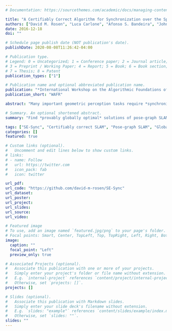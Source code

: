```yaml
---
# Documentation: https://sourcethemes.com/academic/docs/managing-content/

title: "A Certifiably Correct Algorithm for Synchronization over the Special Euclidean Group"
authors: ["David M. Rosen", "Luca Carlone", "Afonso S. Bandeira", "John J. Leonard"]
date: 2016-12-18
doi: ""

# Schedule page publish date (NOT publication's date).
publishDate: 2020-08-08T11:26:42-04:00

# Publication type.
# Legend: 0 = Uncategorized; 1 = Conference paper; 2 = Journal article;
# 3 = Preprint / Working Paper; 4 = Report; 5 = Book; 6 = Book section;
# 7 = Thesis; 8 = Patent
publication_types: ["1"]

# Publication name and optional abbreviated publication name.
publication: "*International Workshop on the Algorithmic Foundations of Robotics*"
publication_short: "WAFR"

abstract: "Many important geometric perception tasks require *synchronization over the special Euclidean group*: estimate a set of unknown *poses* (positions and orientations in 2D or 3D space) from a collection of noisy relative measurements between them.  For example, the foundational problems of pose-graph SLAM (in robotics), bundle adjustment (in computer vision), and sensor network localization (in distributed sensing) all belong to this class.  This estimation problem is both *high-dimensional* (due to the large number of poses that typically must be estimated) and *nonconvex* (due to the nonconvexity of the space of orientations itself), and therefore computationally hard to solve in general.  In practice, this  manifests in the form of *many* significantly suboptimal local minima that can entrap the local optimization methods commonly applied to this problem. "

# Summary. An optional shortened abstract.
summary: "Find *provably globally optimal* solutions of pose-graph SLAM"

tags: ["SE-Sync", "Certifiably correct SLAM", "Pose-graph SLAM", "Global optimization", "Riemannian optimization", "Semidefinite programming", "Convex relaxation"]
categories: []
featured: true

# Custom links (optional).
#   Uncomment and edit lines below to show custom links.
# links:
# - name: Follow
#   url: https://twitter.com
#   icon_pack: fab
#   icon: twitter

url_pdf:
url_code: "https://github.com/david-m-rosen/SE-Sync"
url_dataset:
url_poster:
url_project:
url_slides:
url_source:
url_video:

# Featured image
# To use, add an image named `featured.jpg/png` to your page's folder. 
# Focal points: Smart, Center, TopLeft, Top, TopRight, Left, Right, BottomLeft, Bottom, BottomRight.
image:
  caption: ""
  focal_point: "Left"
  preview_only: true

# Associated Projects (optional).
#   Associate this publication with one or more of your projects.
#   Simply enter your project's folder or file name without extension.
#   E.g. `internal-project` references `content/project/internal-project/index.md`.
#   Otherwise, set `projects: []`.
projects: []

# Slides (optional).
#   Associate this publication with Markdown slides.
#   Simply enter your slide deck's filename without extension.
#   E.g. `slides: "example"` references `content/slides/example/index.md`.
#   Otherwise, set `slides: ""`.
slides: ""
---
```

